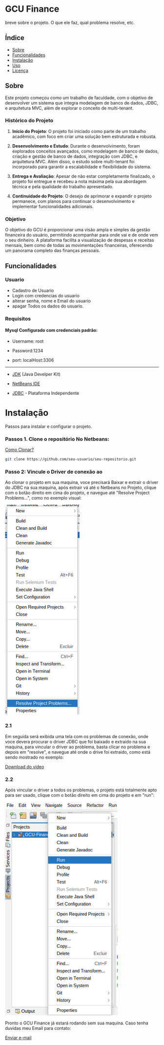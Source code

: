 
# GCU Finance
 breve sobre o projeto. O que ele faz, qual problema resolve, etc.
 ## Índice 
 - [Sobre](#sobre)
 - [Funcionalidades](#funcionalidades)
 - [Instalação](#instalação) 
 - [Uso](#uso) 
 - [Licença](/LICENCE) 


 ## Sobre 
 Este projeto começou como um trabalho de faculdade, com o objetivo de desenvolver um sistema que integra modelagem de banco de dados, JDBC, e arquitetura MVC, além de explorar o conceito de multi-tenant. 

### Histórico do Projeto

1.  **Início do Projeto**: O projeto foi iniciado como parte de um trabalho acadêmico, com foco em criar uma solução bem estruturada e robusta.
    
2.  **Desenvolvimento e Estudo**: Durante o desenvolvimento, foram explorados conceitos avançados, como modelagem de banco de dados, criação e gestão de banco de dados, integração com JDBC, e arquitetura MVC. Além disso, o estudo sobre multi-tenant foi incorporado para garantir a escalabilidade e flexibilidade do sistema.
    
3.  **Entrega e Avaliação**: Apesar de não estar completamente finalizado, o projeto foi entregue e recebeu a nota máxima pela sua abordagem técnica e pela qualidade do trabalho apresentado.
    
4.  **Continuidade do Projeto**: O desejo de aprimorar e expandir o projeto permanece, com planos para continuar o desenvolvimento e implementar funcionalidades adicionais.


### Objetivo
O objetivo do GCU é proporcionar uma visão ampla e simples da gestão financeira do usuário, permitindo acompanhar para onde vai e de onde vem o seu dinheiro. A plataforma facilita a visualização de despesas e receitas mensais, bem como de todas as movimentações financeiras, oferecendo um panorama completo das finanças pessoais.

 ## Funcionalidades 
 ### Usuario

- Cadastro de Usuario
- Login com credencias do usuario
- alterar senha, nome e Email do usuario
- apagar Todos os dados do usuario. 
  
 ### Requisitos 

 #### Mysql Configurado com credenciais padrão:

- Username: root

- Password:1234

- port: localHost:3306

---


- [JDK](https://www.oracle.com/br/java/technologies/downloads/) (Java Develper Kit)

- [NetBeans IDE](https://netbeans.apache.org/front/main/download/nb22/)

- [JDBC](https://dev.mysql.com/downloads/connector/j/) - Plataforma Independente

# Instalação 
  Passos para instalar e configurar o projeto.
 ### Passos 1. Clone o repositório No Netbeans: 
[Como Clonar?](https://duodecimo.github.io/duodecimoMachineLearning/clonarProjetoNetbeansIDE/)
 ```bash 
 git clone https://github.com/seu-usuario/seu-repositorio.git
```
### Passo 2: Vincule o Driver de conexão ao 
Ao  clonar o projeto em sua maquina, voce precisará Baixar e extrair o driver do JDBC na sua maquina, após extrair vá até o Netbeans no Projeto, clique com o botão direito em cima do projeto, e navegue até "Resolve Project Problems...", como no exemplo visual:

![Exemplo Visual](/src/assets/%20Docs//MarkDown-01.png)

### 2.1 
Em seguida será exibida uma tela com os problemas de conexão, onde voce devera procurar o driver JDBC que foi baixado e extraido na sua maquina, para vincular o driver ao problema, basta clicar no problema e depois em "resolve", e navegue até onde o drive foi extraido, como está sendo mostrado no exemplo:

[Download do vídeo](https://github.com/HeytorPires/GCU-Finance/raw/main/src/assets/%20Docs/MarkDown-03.mp4)



### 2.2
Após vincular o driver a todos os problemas, o projeto está totalmente apto para ser usado, clique com o botão direito em cima do projeto e em "run": 

![Exemplo visual](/src/assets/%20Docs/MarkDown-03.png)


Pronto o GCU Finance já estará rodando sem sua maquina. 
Caso tenha duvidas meu Email para contato:

[Enviar e-mail](mailto:heytor.cacho29@gmail.com)


